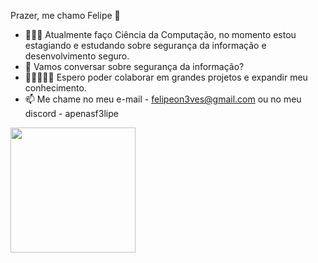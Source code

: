 Prazer, me chamo Felipe 👋
- 🧑🏻‍💻 Atualmente faço Ciência da Computação, no momento estou estagiando e estudando sobre segurança da informação e desenvolvimento seguro.
- 💬 Vamos conversar sobre segurança da informação?
- 🧑🏻‍🤝‍🧑🏻 Espero poder colaborar em grandes projetos e expandir meu conhecimento.
- 📫 Me chame no meu e-mail - felipeon3ves@gmail.com ou no meu discord - apenasf3lipe

<div>
  <img height="200em" src="https://github-readme-stats.vercel.app/api?username=ApenasFelipe&show_icons=true&theme=merko"/>
  <img height="180em"
</div>
